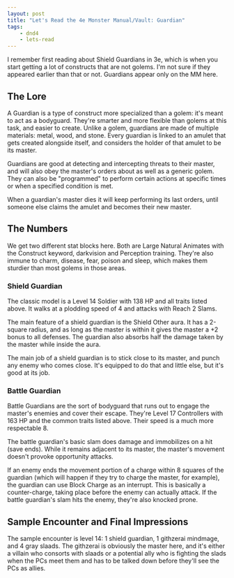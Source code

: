 ```yaml
---
layout: post
title: "Let's Read the 4e Monster Manual/Vault: Guardian"
tags:
    - dnd4
    - lets-read
---
```


I remember first reading about Shield Guardians in 3e, which is when you start
getting a lot of constructs that are not golems. I'm not sure if they appeared
earlier than that or not. Guardians appear only on the MM here.

## The Lore

A Guardian is a type of construct more specialized than a golem: it's meant to
act as a bodyguard. They're smarter and more flexible than golems at this task,
and easier to create. Unlike a golem, guardians are made of multiple materials:
metal, wood, and stone. Every guardian is linked to an amulet that gets created
alongside itself, and considers the holder of that amulet to be its master.

Guardians are good at detecting and intercepting threats to their master, and
will also obey the master's orders about as well as a generic golem. They can
also be "programmed" to perform certain actions at specific times or when a
specified condition is met.

When a guardian's master dies it will keep performing its last orders, until
someone else claims the amulet and becomes their new master.

## The Numbers

We get two different stat blocks here. Both are Large Natural Animates with the
Construct keyword, darkvision and Perception training. They're also immune to
charm, disease, fear, poison and sleep, which makes them sturdier than most
golems in those areas.

### Shield Guardian

The classic model is a Level 14 Soldier with 138 HP and all traits listed
above. It walks at a plodding speed of 4 and attacks with Reach 2 Slams.

The main feature of a shield guardian is the Shield Other aura. It has a
2-square radius, and as long as the master is within it gives the master a +2
bonus to all defenses. The guardian also absorbs half the damage taken by the
master while inside the aura.

The main job of a shield guardian is to stick close to its master, and punch any
enemy who comes close. It's equipped to do that and little else, but it's good
at its job.

### Battle Guardian

Battle Guardians are the sort of bodyguard that runs out to engage the master's
enemies and cover their escape. They're Level 17 Controllers with 163 HP and the
common traits listed above. Their speed is a much more respectable 8.

The battle guardian's basic slam does damage and immobilizes on a hit (save
ends). While it remains adjacent to its master, the master's movement doesn't
provoke opportunity attacks.

If an enemy ends the movement portion of a charge within 8 squares of the
guardian (which will happen if they try to charge the master, for example), the
guardian can use Block Charge as an interrupt. This is basically a
counter-charge, taking place before the enemy can actually attack. If the battle
guardian's slam hits the enemy, they're also knocked prone.

## Sample Encounter and Final Impressions

The sample encounter is level 14: 1 shield guardian, 1 githzerai mindmage, and 4
gray slaads. The githzerai is obviously the master here, and it's either a
villain who consorts with slaads or a potential ally who is fighting the slads
when the PCs meet them and has to be talked down before they'll see the PCs as
allies.
